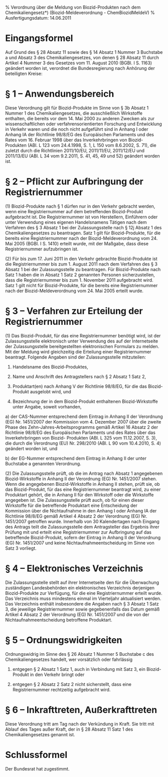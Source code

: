 % Verordnung über die Meldung von Biozid-Produkten nach dem Chemikaliengesetz*)  (Biozid-Meldeverordnung - ChemBiozidMeldeV)
% Ausfertigungsdatum: 14.06.2011
 
# Eingangsformel

Auf Grund des § 28 Absatz 11 sowie des § 14 Absatz 1 Nummer 3 Buchstabe a und Absatz 3 des Chemikaliengesetzes, von denen § 28 Absatz 11 durch Artikel 4 Nummer 3 des Gesetzes vom 11. August 2010 (BGBl. I S. 1163) geändert worden ist, verordnet die Bundesregierung nach Anhörung der beteiligten Kreise:

# § 1 – Anwendungsbereich

Diese Verordnung gilt für Biozid-Produkte im Sinne von § 3b Absatz 1 Nummer 1 des Chemikaliengesetzes, die ausschließlich Wirkstoffe enthalten, die bereits vor dem 14. Mai 2000 zu anderen Zwecken als zur wissenschaftlichen oder verfahrensorientierten Forschung und Entwicklung in Verkehr waren und die noch nicht aufgeführt sind in Anhang I oder Anhang IA der Richtlinie 98/8/EG des Europäischen Parlaments und des Rates vom 16. Februar 1998 über das Inverkehrbringen von Biozid-Produkten (ABl. L 123 vom 24.4.1998, S. 1, L 150 vom 8.6.2002, S. 71), die zuletzt durch die Richtlinien 2011/10/EU, 2011/11/EU, 2011/12/EU und 2011/13/EU (ABl. L 34 vom 9.2.2011, S. 41, 45, 49 und 52) geändert worden ist.

# § 2 – Pflicht zur Aufbringung der Registriernummer

(1) Biozid-Produkte nach § 1 dürfen nur in den Verkehr gebracht werden, wenn eine Registriernummer auf dem betreffenden Biozid-Produkt aufgebracht ist. Die Registriernummer ist von Herstellern, Einführern oder unter Verwendung eines eigenen Handelsnamens Tätigen nach dem Verfahren des § 3 Absatz 1 bei der Zulassungsstelle nach § 12j Absatz 1 des Chemikaliengesetzes zu beantragen. Satz 1 gilt für Biozid-Produkte, für die bereits eine Registriernummer nach der Biozid-Meldeverordnung vom 24. Mai 2005 (BGBl. I S. 1410) erteilt wurde, mit der Maßgabe, dass diese Registriernummer aufzubringen ist.

(2) Für bis zum 17. Juni 2011 in den Verkehr gebrachte Biozid-Produkte ist die Registriernummer bis zum 1. August 2011 nach dem Verfahren des § 3 Absatz 1 bei der Zulassungsstelle zu beantragen. Für Biozid-Produkte nach Satz 1 haben die in Absatz 1 Satz 2 genannten Personen sicherzustellen, dass die Registriernummer bis zum 1. November 2011 aufgebracht wird. Satz 1 gilt nicht für Biozid-Produkte, für die bereits eine Registriernummer nach der Biozid-Meldeverordnung vom 24. Mai 2005 erteilt wurde.

# § 3 – Verfahren zur Erteilung der Registriernummer

(1) Das Biozid-Produkt, für das eine Registriernummer benötigt wird, ist der Zulassungsstelle elektronisch unter Verwendung des auf der Internetseite der Zulassungsstelle bereitgestellten elektronischen Formulars zu melden. Mit der Meldung wird gleichzeitig die Erteilung einer Registriernummer beantragt. Folgende Angaben sind der Zulassungsstelle mitzuteilen:

1. Handelsname des Biozid-Produktes,

2. Name und Anschrift des Antragstellers nach § 2 Absatz 1 Satz 2,

3. Produktart(en) nach Anhang V der Richtlinie 98/8/EG, für die das Biozid-Produkt ausgelobt wird, und

4. Bezeichnung der in dem Biozid-Produkt enthaltenen Biozid-Wirkstoffe unter Angabe, soweit vorhanden,

a) der CAS-Nummer entsprechend dem Eintrag in Anhang II der Verordnung (EG) Nr. 1451/2007 der Kommission vom 4. Dezember 2007 über die zweite Phase des Zehn-Jahres-Arbeitsprogramms gemäß Artikel 16 Absatz 2 der Richtlinie 98/8/EG des Europäischen Parlaments und des Rates über das Inverkehrbringen von Biozid- Produkten (ABl. L 325 vom 11.12.2007, S. 3), die durch die Verordnung (EU) Nr. 298/2010 (ABl. L 90 vom 10.4.2010, S. 4) geändert worden ist, und

b) der EG-Nummer entsprechend dem Eintrag in Anhang II der unter Buchstabe a genannten Verordnung.

(2) Die Zulassungsstelle prüft, ob die im Antrag nach Absatz 1 angegebenen Biozid-Wirkstoffe in Anhang II der Verordnung (EG) Nr. 1451/2007 stehen. Wenn die angegebenen Biozid-Wirkstoffe in Anhang II stehen, prüft sie, ob das Biozid-Produkt, für das eine Registriernummer beantragt wird, zu einer Produktart gehört, die in Anhang II für den Wirkstoff oder die Wirkstoffe angegeben ist. Die Zulassungsstelle prüft auch, ob für einen dieser Wirkstoffe für die betreffende Produktart eine Entscheidung der Kommission über die Nichtaufnahme in den Anhang I oder Anhang IA der Richtlinie 98/8/EG gemäß Artikel 4 Absatz 2 der Verordnung (EG) Nr. 1451/2007 getroffen wurde. Innerhalb von 30 Kalendertagen nach Eingang des Antrags teilt die Zulassungsstelle dem Antragsteller das Ergebnis ihrer Prüfung mit und erteilt eine Registriernummer zur Aufbringung auf das betreffende Biozid-Produkt, sofern der Eintrag in Anhang II der Verordnung (EG) Nr. 1451/2007 und keine Nichtaufnahmeentscheidung im Sinne von Satz 3 vorliegt.

# § 4 – Elektronisches Verzeichnis

Die Zulassungsstelle stellt auf ihrer Internetseite den für die Überwachung zuständigen Landesbehörden ein elektronisches Verzeichnis derjenigen Biozid-Produkte zur Verfügung, für die eine Registriernummer erteilt wurde. Das Verzeichnis muss mindestens einmal im Vierteljahr aktualisiert werden. Das Verzeichnis enthält insbesondere die Angaben nach § 3 Absatz 1 Satz 3, die jeweilige Registriernummer sowie gegebenenfalls das Datum gemäß Artikel 4 Absatz 2 der Verordnung (EG) Nr. 1451/2007 und die von der Nichtaufnahmeentscheidung betroffene Produktart.

# § 5 – Ordnungswidrigkeiten

Ordnungswidrig im Sinne des § 26 Absatz 1 Nummer 5 Buchstabe c des Chemikaliengesetzes handelt, wer vorsätzlich oder fahrlässig

1. entgegen § 2 Absatz 1 Satz 1, auch in Verbindung mit Satz 3, ein Biozid-Produkt in den Verkehr bringt oder

2. entgegen § 2 Absatz 2 Satz 2 nicht sicherstellt, dass eine Registriernummer rechtzeitig aufgebracht wird.

# § 6 – Inkrafttreten, Außerkrafttreten

Diese Verordnung tritt am Tag nach der Verkündung in Kraft. Sie tritt mit Ablauf des Tages außer Kraft, der in § 28 Absatz 11 Satz 1 des Chemikaliengesetzes genannt ist.

# Schlussformel

Der Bundesrat hat zugestimmt.
